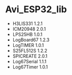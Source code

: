 # Avi_ESP32_lib

- H3LIS331 1.2.1
- ICM20948 2.0.1
- LPS25HB 1.0.1
- LogBoard67 1.2.3
- LogTIMER 1.0.1
- S25FL512S 1.2.2
- SPICREATE 2.0.1
- Log67Serial 1.1.1
- Log67Timer 1.0.1

